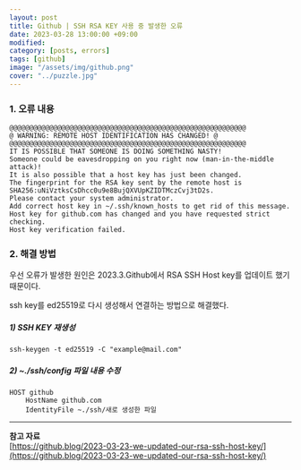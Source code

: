 ```yaml
---
layout: post
title: Github | SSH RSA KEY 사용 중 발생한 오류 
date: 2023-03-28 13:00:00 +09:00
modified: 
category: [posts, errors]
tags: [github]
image: "/assets/img/github.png"
cover: "../puzzle.jpg"
---
```


### 1. 오류 내용

```
@@@@@@@@@@@@@@@@@@@@@@@@@@@@@@@@@@@@@@@@@@@@@@@@@@@@@@@@@@@
@ WARNING: REMOTE HOST IDENTIFICATION HAS CHANGED! @
@@@@@@@@@@@@@@@@@@@@@@@@@@@@@@@@@@@@@@@@@@@@@@@@@@@@@@@@@@@
IT IS POSSIBLE THAT SOMEONE IS DOING SOMETHING NASTY!
Someone could be eavesdropping on you right now (man-in-the-middle attack)!
It is also possible that a host key has just been changed.
The fingerprint for the RSA key sent by the remote host is
SHA256:uNiVztksCsDhcc0u9e8BujQXVUpKZIDTMczCvj3tD2s.
Please contact your system administrator.
Add correct host key in ~/.ssh/known_hosts to get rid of this message.
Host key for github.com has changed and you have requested strict checking.
Host key verification failed.
```

### 2. 해결 방법

우선 오류가 발생한 원인은 2023.3.Github에서 RSA SSH Host key를 업데이트 했기 때문이다. 

ssh key를 ed25519로 다시 생성해서 연결하는 방법으로 해결했다.

##### 1) SSH KEY 재생성
```
ssh-keygen -t ed25519 -C "example@mail.com"
```

##### 2) ~./ssh/config 파일 내용 수정
```
HOST github
    HostName github.com
    IdentityFile ~./ssh/새로 생성한 파일
```


---
**참고 자료**<br>
[https://github.blog/2023-03-23-we-updated-our-rsa-ssh-host-key/](https://github.blog/2023-03-23-we-updated-our-rsa-ssh-host-key/) <br>
